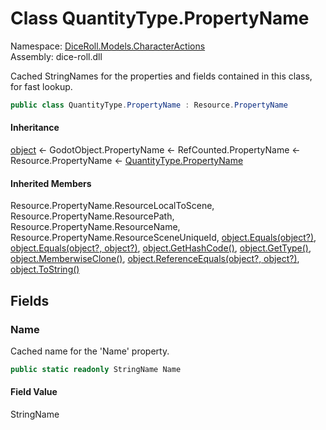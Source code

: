 # <a id="DiceRoll_Models_CharacterActions_QuantityType_PropertyName"></a> Class QuantityType.PropertyName

Namespace: [DiceRoll.Models.CharacterActions](DiceRoll.Models.CharacterActions.md)  
Assembly: dice\-roll.dll  

Cached StringNames for the properties and fields contained in this class, for fast lookup.

```csharp
public class QuantityType.PropertyName : Resource.PropertyName
```

#### Inheritance

[object](https://learn.microsoft.com/dotnet/api/system.object) ← 
GodotObject.PropertyName ← 
RefCounted.PropertyName ← 
Resource.PropertyName ← 
[QuantityType.PropertyName](DiceRoll.Models.CharacterActions.QuantityType.PropertyName.md)

#### Inherited Members

Resource.PropertyName.ResourceLocalToScene, 
Resource.PropertyName.ResourcePath, 
Resource.PropertyName.ResourceName, 
Resource.PropertyName.ResourceSceneUniqueId, 
[object.Equals\(object?\)](https://learn.microsoft.com/dotnet/api/system.object.equals\#system\-object\-equals\(system\-object\)), 
[object.Equals\(object?, object?\)](https://learn.microsoft.com/dotnet/api/system.object.equals\#system\-object\-equals\(system\-object\-system\-object\)), 
[object.GetHashCode\(\)](https://learn.microsoft.com/dotnet/api/system.object.gethashcode), 
[object.GetType\(\)](https://learn.microsoft.com/dotnet/api/system.object.gettype), 
[object.MemberwiseClone\(\)](https://learn.microsoft.com/dotnet/api/system.object.memberwiseclone), 
[object.ReferenceEquals\(object?, object?\)](https://learn.microsoft.com/dotnet/api/system.object.referenceequals), 
[object.ToString\(\)](https://learn.microsoft.com/dotnet/api/system.object.tostring)

## Fields

### <a id="DiceRoll_Models_CharacterActions_QuantityType_PropertyName_Name"></a> Name

Cached name for the 'Name' property.

```csharp
public static readonly StringName Name
```

#### Field Value

 StringName

